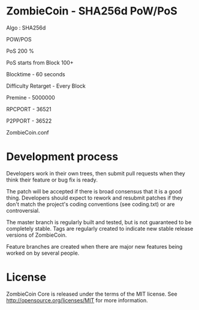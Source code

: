 ZombieCoin - SHA256d PoW/PoS
===========================

Algo : SHA256d

POW/POS

PoS 200 %

PoS starts from Block 100+

Blocktime - 60 seconds

Difficulty Retarget - Every Block

Premine - 5000000

RPCPORT - 36521

P2PPORT - 36522

ZombieCoin.conf




Development process
===========================

Developers work in their own trees, then submit pull requests when
they think their feature or bug fix is ready.

The patch will be accepted if there is broad consensus that it is a
good thing.  Developers should expect to rework and resubmit patches
if they don't match the project's coding conventions (see coding.txt)
or are controversial.

The master branch is regularly built and tested, but is not guaranteed
to be completely stable. Tags are regularly created to indicate new
stable release versions of ZombieCoin.

Feature branches are created when there are major new features being
worked on by several people.


License
===========================
ZombieCoin Core is released under the terms of the MIT license. See http://opensource.org/licenses/MIT for more information.

